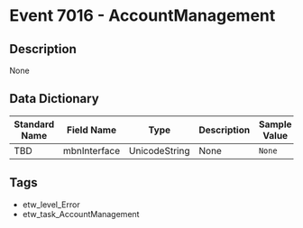 # Event 7016 - AccountManagement

## Description
None

## Data Dictionary
|Standard Name|Field Name|Type|Description|Sample Value|
|---|---|---|---|---|
|TBD|mbnInterface|UnicodeString|None|`None`|

## Tags
* etw_level_Error
* etw_task_AccountManagement